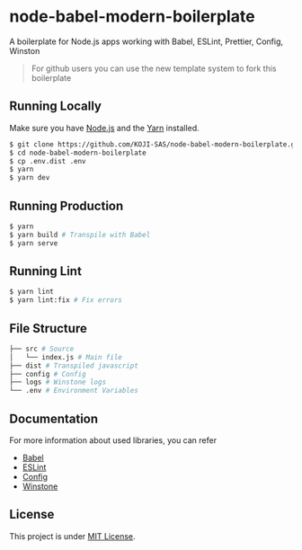 # node-babel-modern-boilerplate

A boilerplate for Node.js apps working with Babel, ESLint, Prettier, Config, Winston

> For github users you can use the new template system to fork this boilerplate

## Running Locally

Make sure you have [Node.js](http://nodejs.org/) and the [Yarn](https://yarnpkg.com/) installed.

```sh
$ git clone https://github.com/KOJI-SAS/node-babel-modern-boilerplate.git # or clone your own fork
$ cd node-babel-modern-boilerplate
$ cp .env.dist .env
$ yarn
$ yarn dev
```

## Running Production

```sh
$ yarn
$ yarn build # Transpile with Babel
$ yarn serve
```

## Running Lint

```sh
$ yarn lint
$ yarn lint:fix # Fix errors
```

## File Structure

```bash
├── src # Source
│   └── index.js # Main file
├── dist # Transpiled javascript
├── config # Config
├── logs # Winstone logs
└── .env # Environment Variables
```

## Documentation

For more information about used libraries, you can refer

- [Babel](https://babeljs.io/docs/en/)
- [ESLint](https://eslint.org/)
- [Config](https://github.com/lorenwest/node-config)
- [Winstone](https://github.com/winstonjs/winston)

## License

This project is under [MIT License](./LICENSE).
